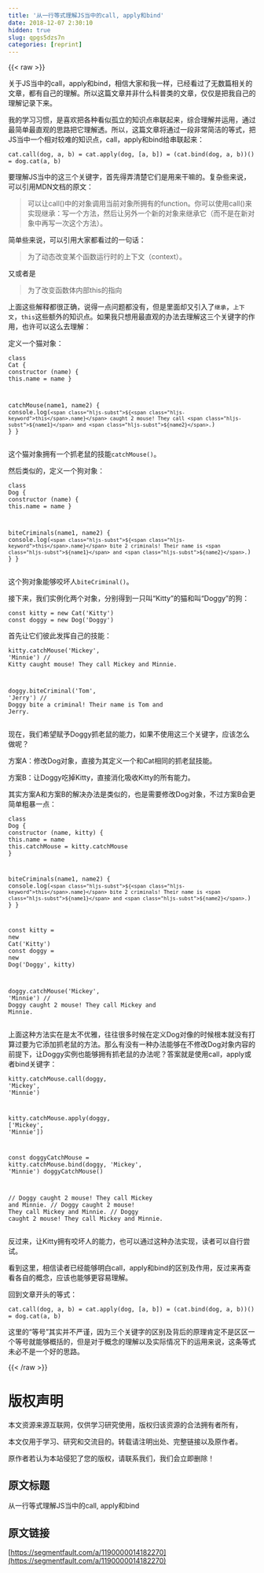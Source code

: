 ```yaml
---
title: '从一行等式理解JS当中的call, apply和bind' 
date: 2018-12-07 2:30:10
hidden: true
slug: qpgs5dzs7n
categories: [reprint]
---
```


{{< raw >}}

                    
<p>关于JS当中的call，apply和bind，相信大家和我一样，已经看过了无数篇相关的文章，都有自己的理解。所以这篇文章并非什么科普类的文章，仅仅是把我自己的理解记录下来。</p>
<p>我的学习习惯，是喜欢把各种看似孤立的知识点串联起来，综合理解并运用，通过最简单最直观的思路把它理解透。所以，这篇文章将通过一段非常简洁的等式，把JS当中一个相对较难的知识点，call，apply和bind给串联起来：</p>
<div class="widget-codetool" style="display:none;">
      <div class="widget-codetool--inner">
      <span class="selectCode code-tool" data-toggle="tooltip" data-placement="top" title="" data-original-title="全选"></span>
      <span type="button" class="copyCode code-tool" data-toggle="tooltip" data-placement="top" data-clipboard-text="cat.call(dog, a, b) = cat.apply(dog, [a, b]) = (cat.bind(dog, a, b))() = dog.cat(a, b)" title="" data-original-title="复制"></span>
      <span type="button" class="saveToNote code-tool" data-toggle="tooltip" data-placement="top" title="" data-original-title="放进笔记"></span>
      </div>
      </div><pre class="javascript hljs"><code class="javascript" style="word-break: break-word; white-space: initial;">cat.call(dog, a, b) = cat.apply(dog, [a, b]) = (cat.bind(dog, a, b))() = dog.cat(a, b)</code></pre>
<p>要理解JS当中的这三个关键字，首先得弄清楚它们是用来干嘛的。复杂些来说，可以引用MDN文档的原文：</p>
<blockquote>可以让call()中的对象调用当前对象所拥有的function。你可以使用call()来实现继承：写一个方法，然后让另外一个新的对象来继承它（而不是在新对象中再写一次这个方法）。</blockquote>
<p>简单些来说，可以引用大家都看过的一句话：</p>
<blockquote>为了动态改变某个函数运行时的上下文（context）。</blockquote>
<p>又或者是</p>
<blockquote>为了改变函数体内部this的指向</blockquote>
<p>上面这些解释都很正确，说得一点问题都没有，但是里面却又引入了<code>继承</code>，<code>上下文</code>，<code>this</code>这些额外的知识点。如果我只想用最直观的办法去理解这三个关键字的作用，也许可以这么去理解：</p>
<p>定义一个猫对象：</p>
<div class="widget-codetool" style="display:none;">
      <div class="widget-codetool--inner">
      <span class="selectCode code-tool" data-toggle="tooltip" data-placement="top" title="" data-original-title="全选"></span>
      <span type="button" class="copyCode code-tool" data-toggle="tooltip" data-placement="top" data-clipboard-text="class Cat {
  constructor (name) {
    this.name = name
  }

  catchMouse(name1, name2) {
    console.log(`${this.name} caught 2 mouse! They call ${name1} and ${name2}.`)
  }
}" title="" data-original-title="复制"></span>
      <span type="button" class="saveToNote code-tool" data-toggle="tooltip" data-placement="top" title="" data-original-title="放进笔记"></span>
      </div>
      </div><pre class="hljs javascript"><code><span class="hljs-class"><span class="hljs-keyword">class</span> <span class="hljs-title">Cat</span> </span>{
  <span class="hljs-keyword">constructor</span> (name) {
    <span class="hljs-keyword">this</span>.name = name
  }

  catchMouse(name1, name2) {
    <span class="hljs-built_in">console</span>.log(<span class="hljs-string">`<span class="hljs-subst">${<span class="hljs-keyword">this</span>.name}</span> caught 2 mouse! They call <span class="hljs-subst">${name1}</span> and <span class="hljs-subst">${name2}</span>.`</span>)
  }
}</code></pre>
<p>这个猫对象拥有一个抓老鼠的技能<code>catchMouse()</code>。</p>
<p>然后类似的，定义一个狗对象：</p>
<div class="widget-codetool" style="display:none;">
      <div class="widget-codetool--inner">
      <span class="selectCode code-tool" data-toggle="tooltip" data-placement="top" title="" data-original-title="全选"></span>
      <span type="button" class="copyCode code-tool" data-toggle="tooltip" data-placement="top" data-clipboard-text="class Dog {
  constructor (name) {
    this.name = name
  }

  biteCriminals(name1, name2) {
    console.log(`${this.name} bite 2 criminals! Their name is ${name1} and ${name2}.`)
  }
}" title="" data-original-title="复制"></span>
      <span type="button" class="saveToNote code-tool" data-toggle="tooltip" data-placement="top" title="" data-original-title="放进笔记"></span>
      </div>
      </div><pre class="hljs javascript"><code><span class="hljs-class"><span class="hljs-keyword">class</span> <span class="hljs-title">Dog</span> </span>{
  <span class="hljs-keyword">constructor</span> (name) {
    <span class="hljs-keyword">this</span>.name = name
  }

  biteCriminals(name1, name2) {
    <span class="hljs-built_in">console</span>.log(<span class="hljs-string">`<span class="hljs-subst">${<span class="hljs-keyword">this</span>.name}</span> bite 2 criminals! Their name is <span class="hljs-subst">${name1}</span> and <span class="hljs-subst">${name2}</span>.`</span>)
  }
}</code></pre>
<p>这个狗对象能够咬坏人<code>biteCriminal()</code>。</p>
<p>接下来，我们实例化两个对象，分别得到一只叫“Kitty”的猫和叫“Doggy”的狗：</p>
<div class="widget-codetool" style="display:none;">
      <div class="widget-codetool--inner">
      <span class="selectCode code-tool" data-toggle="tooltip" data-placement="top" title="" data-original-title="全选"></span>
      <span type="button" class="copyCode code-tool" data-toggle="tooltip" data-placement="top" data-clipboard-text="const kitty = new Cat('Kitty')
const doggy = new Dog('Doggy')" title="" data-original-title="复制"></span>
      <span type="button" class="saveToNote code-tool" data-toggle="tooltip" data-placement="top" title="" data-original-title="放进笔记"></span>
      </div>
      </div><pre class="hljs actionscript"><code><span class="hljs-keyword">const</span> kitty = <span class="hljs-keyword">new</span> Cat(<span class="hljs-string">'Kitty'</span>)
<span class="hljs-keyword">const</span> doggy = <span class="hljs-keyword">new</span> Dog(<span class="hljs-string">'Doggy'</span>)</code></pre>
<p>首先让它们彼此发挥自己的技能：</p>
<div class="widget-codetool" style="display:none;">
      <div class="widget-codetool--inner">
      <span class="selectCode code-tool" data-toggle="tooltip" data-placement="top" title="" data-original-title="全选"></span>
      <span type="button" class="copyCode code-tool" data-toggle="tooltip" data-placement="top" data-clipboard-text="kitty.catchMouse('Mickey', 'Minnie')
// Kitty caught mouse! They call Mickey and Minnie.

doggy.biteCriminal('Tom', 'Jerry')
// Doggy bite a criminal! Their name is Tom and Jerry." title="" data-original-title="复制"></span>
      <span type="button" class="saveToNote code-tool" data-toggle="tooltip" data-placement="top" title="" data-original-title="放进笔记"></span>
      </div>
      </div><pre class="hljs less"><code><span class="hljs-selector-tag">kitty</span><span class="hljs-selector-class">.catchMouse</span>(<span class="hljs-string">'Mickey'</span>, <span class="hljs-string">'Minnie'</span>)
<span class="hljs-comment">// Kitty caught mouse! They call Mickey and Minnie.</span>

<span class="hljs-selector-tag">doggy</span><span class="hljs-selector-class">.biteCriminal</span>(<span class="hljs-string">'Tom'</span>, <span class="hljs-string">'Jerry'</span>)
<span class="hljs-comment">// Doggy bite a criminal! Their name is Tom and Jerry.</span></code></pre>
<p>现在，我们希望赋予Doggy抓老鼠的能力，如果不使用这三个关键字，应该怎么做呢？</p>
<p>方案A：修改Dog对象，直接为其定义一个和Cat相同的抓老鼠技能。</p>
<p>方案B：让Doggy吃掉Kitty，直接消化吸收Kitty的所有能力。</p>
<p>其实方案A和方案B的解决办法是类似的，也是需要修改Dog对象，不过方案B会更简单粗暴一点：</p>
<div class="widget-codetool" style="display:none;">
      <div class="widget-codetool--inner">
      <span class="selectCode code-tool" data-toggle="tooltip" data-placement="top" title="" data-original-title="全选"></span>
      <span type="button" class="copyCode code-tool" data-toggle="tooltip" data-placement="top" data-clipboard-text="class Dog {
  constructor (name, kitty) {
    this.name = name
    this.catchMouse = kitty.catchMouse
  }

  biteCriminals(name1, name2) {
    console.log(`${this.name} bite 2 criminals! Their name is ${name1} and ${name2}.`)
  }
}

const kitty = new Cat('Kitty')
const doggy = new Dog('Doggy', kitty)

doggy.catchMouse('Mickey', 'Minnie')
// Doggy caught 2 mouse! They call Mickey and Minnie." title="" data-original-title="复制"></span>
      <span type="button" class="saveToNote code-tool" data-toggle="tooltip" data-placement="top" title="" data-original-title="放进笔记"></span>
      </div>
      </div><pre class="hljs javascript"><code><span class="hljs-class"><span class="hljs-keyword">class</span> <span class="hljs-title">Dog</span> </span>{
  <span class="hljs-keyword">constructor</span> (name, kitty) {
    <span class="hljs-keyword">this</span>.name = name
    <span class="hljs-keyword">this</span>.catchMouse = kitty.catchMouse
  }

  biteCriminals(name1, name2) {
    <span class="hljs-built_in">console</span>.log(<span class="hljs-string">`<span class="hljs-subst">${<span class="hljs-keyword">this</span>.name}</span> bite 2 criminals! Their name is <span class="hljs-subst">${name1}</span> and <span class="hljs-subst">${name2}</span>.`</span>)
  }
}

<span class="hljs-keyword">const</span> kitty = <span class="hljs-keyword">new</span> Cat(<span class="hljs-string">'Kitty'</span>)
<span class="hljs-keyword">const</span> doggy = <span class="hljs-keyword">new</span> Dog(<span class="hljs-string">'Doggy'</span>, kitty)

doggy.catchMouse(<span class="hljs-string">'Mickey'</span>, <span class="hljs-string">'Minnie'</span>)
<span class="hljs-comment">// Doggy caught 2 mouse! They call Mickey and Minnie.</span></code></pre>
<p>上面这种方法实在是太不优雅，往往很多时候在定义Dog对像的时候根本就没有打算过要为它添加抓老鼠的方法。那么有没有一种办法能够在不修改Dog对象内容的前提下，让Doggy实例也能够拥有抓老鼠的办法呢？答案就是使用call，apply或者bind关键字：</p>
<div class="widget-codetool" style="display:none;">
      <div class="widget-codetool--inner">
      <span class="selectCode code-tool" data-toggle="tooltip" data-placement="top" title="" data-original-title="全选"></span>
      <span type="button" class="copyCode code-tool" data-toggle="tooltip" data-placement="top" data-clipboard-text="kitty.catchMouse.call(doggy, 'Mickey', 'Minnie')

kitty.catchMouse.apply(doggy, ['Mickey', 'Minnie'])

const doggyCatchMouse = kitty.catchMouse.bind(doggy, 'Mickey', 'Minnie')
doggyCatchMouse()

// Doggy caught 2 mouse! They call Mickey and Minnie.
// Doggy caught 2 mouse! They call Mickey and Minnie.
// Doggy caught 2 mouse! They call Mickey and Minnie." title="" data-original-title="复制"></span>
      <span type="button" class="saveToNote code-tool" data-toggle="tooltip" data-placement="top" title="" data-original-title="放进笔记"></span>
      </div>
      </div><pre class="javascript hljs"><code class="javascript">kitty.catchMouse.call(doggy, <span class="hljs-string">'Mickey'</span>, <span class="hljs-string">'Minnie'</span>)

kitty.catchMouse.apply(doggy, [<span class="hljs-string">'Mickey'</span>, <span class="hljs-string">'Minnie'</span>])

<span class="hljs-keyword">const</span> doggyCatchMouse = kitty.catchMouse.bind(doggy, <span class="hljs-string">'Mickey'</span>, <span class="hljs-string">'Minnie'</span>)
doggyCatchMouse()

<span class="hljs-comment">// Doggy caught 2 mouse! They call Mickey and Minnie.</span>
<span class="hljs-comment">// Doggy caught 2 mouse! They call Mickey and Minnie.</span>
<span class="hljs-comment">// Doggy caught 2 mouse! They call Mickey and Minnie.</span></code></pre>
<p>反过来，让Kitty拥有咬坏人的能力，也可以通过这种办法实现，读者可以自行尝试。</p>
<p>看到这里，相信读者已经能够明白call，apply和bind的区别及作用，反过来再查看各自的概念，应该也能够更容易理解。</p>
<p>回到文章开头的等式：</p>
<div class="widget-codetool" style="display:none;">
      <div class="widget-codetool--inner">
      <span class="selectCode code-tool" data-toggle="tooltip" data-placement="top" title="" data-original-title="全选"></span>
      <span type="button" class="copyCode code-tool" data-toggle="tooltip" data-placement="top" data-clipboard-text="cat.call(dog, a, b) = cat.apply(dog, [a, b]) = (cat.bind(dog, a, b))() = dog.cat(a, b)" title="" data-original-title="复制"></span>
      <span type="button" class="saveToNote code-tool" data-toggle="tooltip" data-placement="top" title="" data-original-title="放进笔记"></span>
      </div>
      </div><pre class="javascript hljs"><code class="javascript" style="word-break: break-word; white-space: initial;">cat.call(dog, a, b) = cat.apply(dog, [a, b]) = (cat.bind(dog, a, b))() = dog.cat(a, b)</code></pre>
<p>这里的“等号”其实并不严谨，因为三个关键字的区别及背后的原理肯定不是区区一个等号就能够概括的，但是对于概念的理解以及实际情况下的运用来说，这条等式未必不是一个好的思路。</p>

                
{{< /raw >}}

# 版权声明
本文资源来源互联网，仅供学习研究使用，版权归该资源的合法拥有者所有，

本文仅用于学习、研究和交流目的。转载请注明出处、完整链接以及原作者。

原作者若认为本站侵犯了您的版权，请联系我们，我们会立即删除！

## 原文标题
从一行等式理解JS当中的call, apply和bind

## 原文链接
[https://segmentfault.com/a/1190000014182270](https://segmentfault.com/a/1190000014182270)

